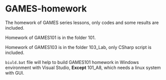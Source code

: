 # GAMES-homework
The homework of GAMES series lessons, only codes and some results are included.

Homework of GAMES101 is in the folder 101.

Homework of GAMES103 is in the folder 103_Lab, only CSharp script is included.

`biuld.bat` file will help to build GAMES101 homework in Windows environment with Visual Studio,  **Except** 101_A8, which needs a linux system with GUI.